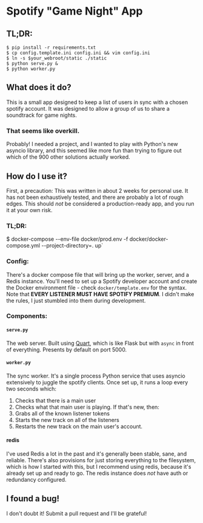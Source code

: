 # Spotify "Game Night" App
## TL;DR:
```
$ pip install -r requirements.txt
$ cp config.template.ini config.ini && vim config.ini
$ ln -s $your_webroot/static ./static
$ python serve.py &
$ python worker.py
```

## What does it do?
This is a small app designed to keep a list of users in sync with a chosen spotify account. It was designed to allow a group of us to share a soundtrack for game nights.

### That seems like overkill.
Probably! I needed a project, and I wanted to play with Python's new asyncio library, and this seemed like more fun than trying to figure out which of the 900 other solutions actually worked.

## How do I use it?
First, a precaution: This was written in about 2 weeks for personal use. It has not been exhaustively tested, and there are probably a lot of rough edges. This should _not_ be considered a production-ready app, and you run it at your own risk.

### TL;DR:
$ docker-compose --env-file docker/prod.env -f docker/docker-compose.yml --project-directory=. up`

### Config:
There's a docker compose file that will bring up the worker, server, and a Redis instance. You'll need to set up a Spotify developer account and create the Docker environment file - check `docker/template.env` for the syntax. Note that **EVERY LISTENER MUST HAVE SPOTIFY PREMIUM**. I didn't make the rules, I just stumbled into them during development.

### Components:
#### `serve.py`
The web server. Built using [Quart](https://gitlab.com/pgjones/quart), which is like Flask but with `async` in front of everything. Presents by default on port 5000.
#### `worker.py`
The sync worker. It's a single process Python service that uses asyncio extensively to juggle the spotify clients. Once set up, it runs a loop every two seconds which:
1. Checks that there is a main user
2. Checks what that main user is playing. If that's new, then:
3. Grabs all of the known listener tokens
4. Starts the new track on all of the listeners
5. Restarts the new track on the main user's account.

#### redis
I've used Redis a lot in the past and it's generally been stable, sane, and reliable. There's also provisions for just storing everything to the filesystem, which is how I started with this, but I recommend using redis, because it's already set up and ready to go. The redis instance does _not_ have auth or redundancy configured.

## I found a bug!
I don't doubt it! Submit a pull request and I'll be grateful!